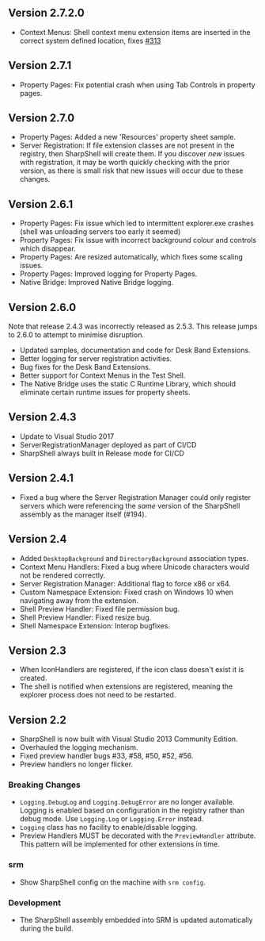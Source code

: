 ## Version 2.7.2.0

- Context Menus: Shell context menu extension items are inserted in the correct system defined location, fixes [#313](https://github.com/dwmkerr/sharpshell/issues/313)

## Version 2.7.1

- Property Pages: Fix potential crash when using Tab Controls in property pages.

## Version 2.7.0

- Property Pages: Added a new 'Resources' property sheet sample.
- Server Registration: If file extension classes are not present in the registry, then SharpShell will create them. If you discover *new* issues with registration, it may be worth quickly checking with the prior version, as there is small risk that new issues will occur due to these changes.

## Version 2.6.1

- Property Pages: Fix issue which led to intermittent explorer.exe crashes (shell was unloading servers too early it seemed)
- Property Pages: Fix issue with incorrect background colour and controls which disappear.
- Property Pages: Are resized automatically, which fixes some scaling issues.
- Property Pages: Improved logging for Property Pages.
- Native Bridge: Improved Native Bridge logging.

## Version 2.6.0

Note that release 2.4.3 was incorrectly released as 2.5.3. This release jumps to 2.6.0 to attempt to minimise disruption.

- Updated samples, documentation and code for Desk Band Extensions.
- Better logging for server registration activities.
- Bug fixes for the Desk Band Extensions.
- Better support for Context Menus in the Test Shell.
- The Native Bridge uses the static C Runtime Library, which should eliminate certain runtime issues for property sheets.


## Version 2.4.3

- Update to Visual Studio 2017
- ServerRegistrationManager deployed as part of CI/CD
- SharpShell always built in Release mode for CI/CD

## Version 2.4.1

- Fixed a bug where the Server Registration Manager could only register servers which were referencing the _same_ version of the SharpShell assembly as the manager itself (#194).

## Version 2.4

- Added `DesktopBackground` and `DirectoryBackground` association types.
- Context Menu Handlers: Fixed a bug where Unicode characters would not be rendered correctly.
- Server Registration Manager: Additional flag to force x86 or x64.
- Custom Namespace Extension: Fixed crash on Windows 10 when navigating away from the extension.
- Shell Preview Handler: Fixed file permission bug.
- Shell Preview Handler: Fixed resize bug.
- Shell Namespace Extension: Interop bugfixes.

## Version 2.3

 * When IconHandlers are registered, if the icon class doesn't exist it is
   created.
 * The shell is notified when extensions are registered, meaning the explorer
   process does not need to be restarted. 

## Version 2.2

 * SharpShell is now built with Visual Studio 2013 Community Edition.
 * Overhauled the logging mechanism.
 * Fixed preview handler bugs #33, #58, #50, #52, #56.
 * Preview handlers no longer flicker.


### Breaking Changes

 * `Logging.DebugLog` and `Logging.DebugError` are no longer available. Logging is 
   enabled based on configuration in the registry rather than debug mode. Use 
   `Logging.Log` or `Logging.Error` instead.
 * `Logging` class has no facility to enable/disable logging.
 * Preview Handlers MUST be decorated with the `PreviewHandler` attribute. This
   pattern will be implemented for other extensions in time.

### srm

* Show SharpShell config on the machine with `srm config`.

### Development

* The SharpShell assembly embedded into SRM is updated automatically during the build.
